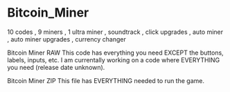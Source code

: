 # Bitcoin_Miner
10 codes
, 9 miners
, 1 ultra miner
, soundtrack
, click upgrades
, auto miner
, auto miner upgrades
, currency changer

Bitcoin Miner RAW
This code has everything you need EXCEPT the buttons, labels, inputs, etc.
I am currentally working on a code where EVERYTHING you need (release date unknown).

Bitcoin Miner ZIP
This file has EVERYTHING needed to run the game.
